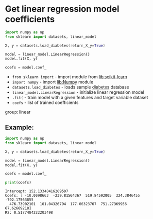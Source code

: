 # Get linear regression model coefficients

```python
import numpy as np
from sklearn import datasets, linear_model

X, y = datasets.load_diabetes(return_X_y=True)

model = linear_model.LinearRegression()
model.fit(X, y)

coefs = model.coef_

```

- `from sklearn import` - import module from [lib:scikit-learn](https://onelinerhub.com/python-scikit-learn/how-to-install-scikit-learn-using-pip)
- `import numpy` - import [lib:Numpy](https://onelinerhub.com/python-numpy/how-to-install-python-numpy-lib) module
- `datasets.load_diabetes` - loads sample [diabetes](https://scikit-learn.org/stable/modules/generated/sklearn.datasets.load_diabetes.html) database
- `linear_model.LinearRegression` - initialize linear regression model
- `.fit(` - train model with a given features and target variable dataset
- `coefs` - list of trained coefficients

group: linear

## Example: 
```python
import numpy as np
from sklearn import datasets, linear_model

X, y = datasets.load_diabetes(return_X_y=True)

model = linear_model.LinearRegression()
model.fit(X, y)

coefs = model.coef_

print(coefs)

```
```
Intercept: 152.13348416289597
Coefs: [ -10.0098663  -239.81564367  519.84592005  324.3846455  -792.17563855
  476.73902101  101.04326794  177.06323767  751.27369956   67.62669218]
R2: 0.5177484222203498

```

